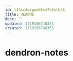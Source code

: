 ```yaml
---
id: t16sc4wrgaok8xm7q0stb2k
title: README
desc: ''
updated: 1719156740355
created: 1719156740355
---
```

# dendron-notes
